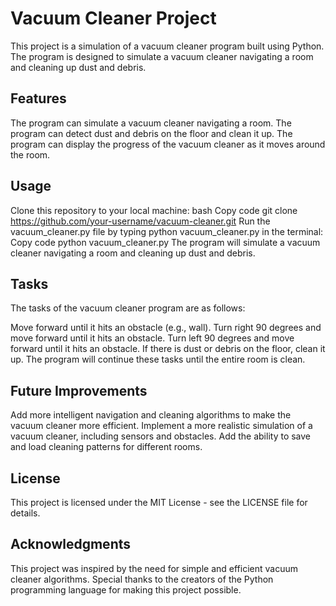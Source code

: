 # Vacuum Cleaner Project
This project is a simulation of a vacuum cleaner program built using Python. The program is designed to simulate a vacuum cleaner navigating a room and cleaning up dust and debris.

## Features
The program can simulate a vacuum cleaner navigating a room.
The program can detect dust and debris on the floor and clean it up.
The program can display the progress of the vacuum cleaner as it moves around the room.
## Usage
Clone this repository to your local machine:
bash
Copy code
git clone https://github.com/your-username/vacuum-cleaner.git
Run the vacuum_cleaner.py file by typing python vacuum_cleaner.py in the terminal:
Copy code
python vacuum_cleaner.py
The program will simulate a vacuum cleaner navigating a room and cleaning up dust and debris.
## Tasks
The tasks of the vacuum cleaner program are as follows:

Move forward until it hits an obstacle (e.g., wall).
Turn right 90 degrees and move forward until it hits an obstacle.
Turn left 90 degrees and move forward until it hits an obstacle.
If there is dust or debris on the floor, clean it up.
The program will continue these tasks until the entire room is clean.

## Future Improvements
Add more intelligent navigation and cleaning algorithms to make the vacuum cleaner more efficient.
Implement a more realistic simulation of a vacuum cleaner, including sensors and obstacles.
Add the ability to save and load cleaning patterns for different rooms.
## License
This project is licensed under the MIT License - see the LICENSE file for details.

## Acknowledgments
This project was inspired by the need for simple and efficient vacuum cleaner algorithms.
Special thanks to the creators of the Python programming language for making this project possible.
